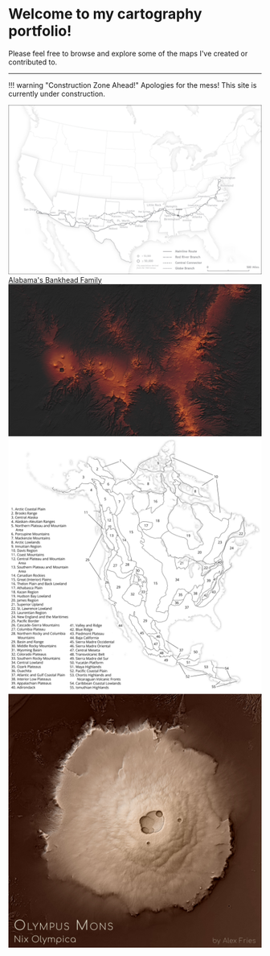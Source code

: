 # Welcome to my cartography portfolio!

Please feel free to browse and explore some of the maps I've created or contributed to.

---

!!! warning "Construction Zone Ahead!"
	Apologies for the mess! This site is currently under construction.



<div class="row">
	<div class="column">
		<div class="entry">
			<a href="portfolio/bankhead"><img class="thumb" src="img/bankhead_highway.jpg" alt=""></a>
			<div class="thumb_label">
				<div class="label_text"><a href="portfolio/bankhead">Alabama's Bankhead Family</a></div>
			</div>
		</div>
	</div>
	<div class="column">
		<div class="entry">
			<img class="thumb" src="img/tibesti.jpg" alt="">
		</div>
	</div>
	<div class="column">
		<div class="entry">
			<img class="thumb" src="img/na_physioregions.jpg" alt="">
		</div>
	</div>
	<div class="column">
		<div class="entry">
			<img class="thumb" src="img/olympusmons.jpg" alt="">
		</div>
	</div>
</div>